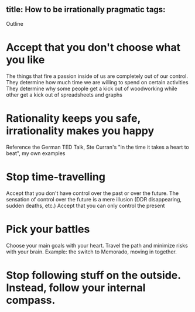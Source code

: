 title: How to be irrationally pragmatic
tags:
---
Outline
# Accept that you don't choose what you like
The things that fire a passion inside of us are completely out of our control. They determine how much time we are willing to spend on certain activities
They determine why some people get a kick out of woodworking while other get a kick out of spreadsheets and graphs
# Rationality keeps you safe, irrationality makes you happy
Reference the German TED Talk, Ste Curran's "in the time it takes a heart to beat", my own examples
# Stop time-travelling
Accept that you don't have control over the past or over the future.
The sensation of control over the future is a mere illusion (DDR disappearing, sudden deaths, etc.)
Accept that you can only control the present
# Pick your battles
Choose your main goals with your heart. Travel the path and minimize risks with your brain. Example: the switch to Memorado, moving in together.
# Stop following stuff on the outside. Instead, follow your internal compass.
